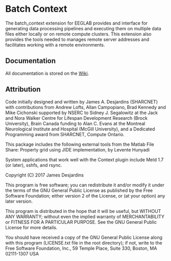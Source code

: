 # Batch Context

The batch_context extension for EEGLAB provides and interface for generating data 
processing pipelines and executing them on multiple data files either locally or 
on remote compute clusters. This extension also provides the tools needed to manages 
remote server addresses and facilitates working with a remote environments.

## Documentation

All documentation is stored on the [Wiki](https://github.com/BUCANL/Batch-Context/wiki).

## Attribution

Code initially designed and written by James A. Desjardins (SHARCNET) with contributions from Andrew Lofts, Allan Campopiano, Brad Kennedy and Mike Cichonski supported by NSERC to Sidney J. Segalowitz at the Jack and Nora Walker Centre for Lifespan Development Research (Brock University), Brain Canada funding to Alan C. Evans at the Montreal Neurological Institute and Hospital (McGill University), and a Dedicated Programming award from SHARCNET, Compute Ontario.

This package includes the following external tools from the Matlab File Share:
Property grid using JIDE implementation, by Levente Hunyadi

System applications that work well with the Context plugin include 
Meld 1.7 (or later), sshfs, and rsync.   


Copyright (C) 2017 James Desjardins

This program is free software; you can redistribute it and/or modify
it under the terms of the GNU General Public License as published by
the Free Software Foundation; either version 2 of the License, or
(at your option) any later version.

This program is distributed in the hope that it will be useful,
but WITHOUT ANY WARRANTY; without even the implied warranty of
MERCHANTABILITY or FITNESS FOR A PARTICULAR PURPOSE.  See the
GNU General Public License for more details.

You should have received a copy of the GNU General Public License
along with this program (LICENSE.txt file in the root directory); if not, write to the Free Software
Foundation, Inc., 59 Temple Place, Suite 330, Boston, MA  02111-1307  USA
